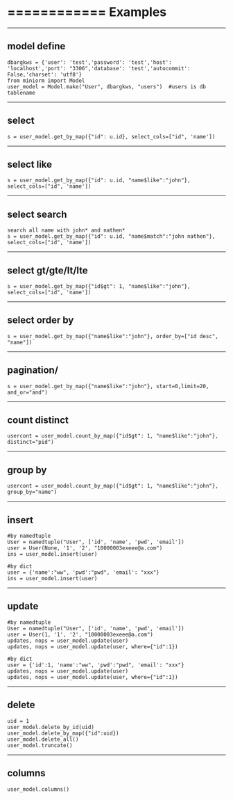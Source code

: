 ============
Examples
============

-----------
model define
-----------
    dbargkws = {'user': 'test','password': 'test','host': 'localhost','port': "3306",'database': 'test','autocommit': False,'charset': 'utf8'}
    from miniorm import Model
    user_model = Model.make("User", dbargkws, "users")  #users is db tablename

-----------
select
-----------
    s = user_model.get_by_map({"id": u.id}, select_cols=["id", 'name'])

-----------
select like
-----------
    s = user_model.get_by_map({"id": u.id, "name$like":"john"}, select_cols=["id", 'name'])

-----------
select search
-----------
    search all name with john* and nathen*
    s = user_model.get_by_map({"id": u.id, "name$match":"john nathen"}, select_cols=["id", 'name'])

-----------
select gt/gte/lt/lte
-----------
    s = user_model.get_by_map({"id$gt": 1, "name$like":"john"}, select_cols=["id", 'name'])

-----------
select order by
-----------
    s = user_model.get_by_map({"name$like":"john"}, order_by=["id desc", "name"])

-----------
pagination/
-----------
    s = user_model.get_by_map({"name$like":"john"}, start=0,limit=20, and_or="and")

-----------
count distinct
-----------
    usercont = user_model.count_by_map({"id$gt": 1, "name$like":"john"}, distinct="pid")

-----------
group by
-----------
    usercont = user_model.count_by_map({"id$gt": 1, "name$like":"john"}, group_by="name")

-----------
insert
-----------
    #by namedtuple
    User = namedtuple("User", ['id', 'name', 'pwd', 'email'])
    user = User(None, '1', '2', "10000003exeee@a.com")
    ins = user_model.insert(user)

    #by dict
    user = {'name':"ww", 'pwd':"pwd", 'email': "xxx"}
    ins = user_model.insert(user)

-----------
update
-----------
    #by namedtuple
    User = namedtuple("User", ['id', 'name', 'pwd', 'email'])
    user = User(1, '1', '2', "10000003exeee@a.com")
    updates, nops = user_model.update(user)
    updates, nops = user_model.update(user, where={"id":1})

    #by dict
    user = {'id':1, 'name':"ww", 'pwd':"pwd", 'email': "xxx"}
    updates, nops = user_model.update(user)
    updates, nops = user_model.update(user, where={"id":1})

-----------
delete
-----------
    uid = 1
    user_model.delete_by_id(uid)
    user_model.delete_by_map({"id":uid})
    user_model.delete_all()
    user_model.truncate()

-----------
columns
-----------
    user_model.columns()
